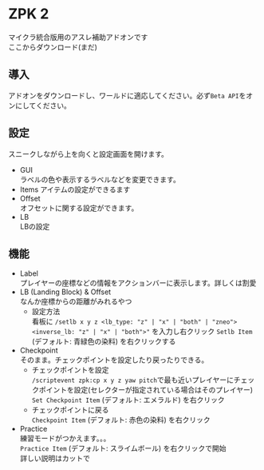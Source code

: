 # ZPK 2

マイクラ統合版用のアスレ補助アドオンです  
ここからダウンロード(まだ)

## 導入

アドオンをダウンロードし、ワールドに適応してください。必ず`Beta API`をオンにしてください。

## 設定

スニークしながら上を向くと設定画面を開けます。

- GUI  
ラベルの色や表示するラベルなどを変更できます。  
- Items
アイテムの設定ができるます
- Offset  
オフセットに関する設定ができます。
- LB  
LBの設定

## 機能

- Label  
プレイヤーの座標などの情報をアクションバーに表示します。詳しくは割愛  
- LB (Landing Block) & Offset  
なんか座標からの距離がみれるやつ  
    - 設定方法  
    看板に `/setlb x y z <lb_type: "z" | "x" | "both" | "zneo"> <inverse_lb: "z" | "x" | "both">"` を入力し右クリック
    `Setlb Item` (デフォルト: 青緑色の染料) を右クリックする
- Checkpoint  
そのまま。チェックポイントを設定したり戻ったりできる。  
    - チェックポイントを設定  
    `/scriptevent zpk:cp x y z yaw pitch`で最も近いプレイヤーにチェックポイントを設定(セレクターが指定されている場合はそのプレイヤー)  
    `Set Checkpoint Item` (デフォルト: エメラルド) を右クリック
    - チェックポイントに戻る  
    `Checkpoint Item` (デフォルト: 赤色の染料) を右クリック
- Practice  
練習モードがつかえます。。。  
`Practice Item` (デフォルト: スライムボール) を右クリックで開始  
詳しい説明はカットで